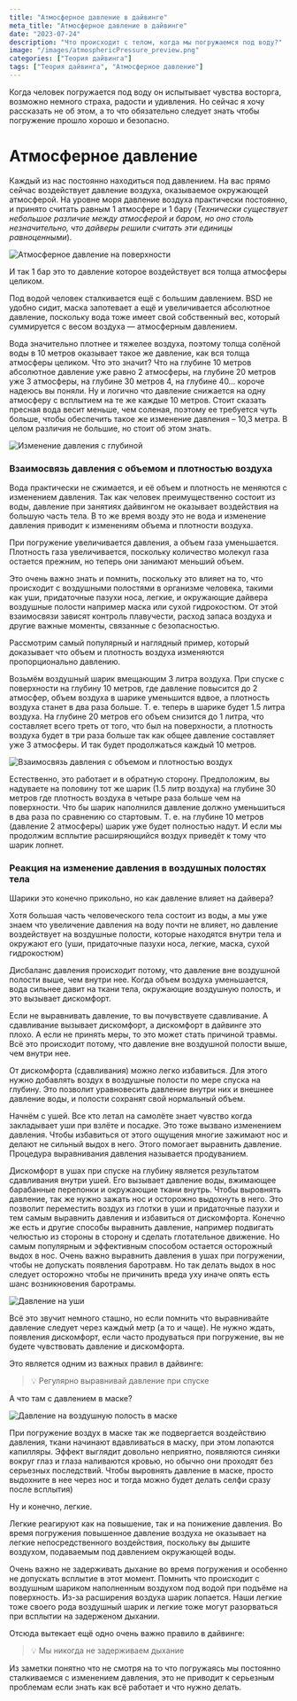 ```yaml
---
title: "Атмосферное давление в дайвинге"
meta_title: "Атмосферное давление в дайвинге"
date: "2023-07-24"
description: "Что происходит с телом, когда мы погружаемся под воду?"
image: "/images/atmosphericPressure_preview.png"
categories: ["Теория дайвинга"]
tags: ["Теория дайвинга", "Атмосферное давление"]
---
```


Когда человек погружается под воду он испытывает чувства восторга, возможно немного страха, радости и удивления. Но сейчас я хочу рассказать не об этом, а то что обязательно следует знать чтобы погружение прошло хорошо и безопасно.

# Атмосферное давление

Каждый из нас постоянно находиться под давлением. На вас прямо сейчас воздействует давление воздуха, оказываемое окружающей атмосферой. На уровне моря давление воздуха практически постоянно, и принято считать равным 1 атмосфере и 1 бару (*Технически существует небольшое различие между атмосферой и баром, но оно столь незначительно, что дайверы решили считать эти единицы равноценными*).

![Атмосферное давление на поверхности](https://github.com/Muratov-Egor/diversnotes/blob/master/assets/images/atmosphericPressure_1.png?raw=true "Атмосферное давление на поверхности")

И так 1 бар это то давление которое воздействует вся толща атмосферы целиком.

Под водой человек сталкивается ещё с большим давлением. BSD не удобно сидит, маска запотевает а ещё и увеличивается абсолютное давление, поскольку вода тоже имеет свой собственный вес, который суммируется с весом воздуха — атмосферным давлением.

Вода значительно плотнее и тяжелее воздуха, поэтому толща солёной воды в 10 метров оказывает такое же давление, как вся толща атмосферы целиком.  Что это значит? Что на глубине 10 метров абсолютное давление уже равно 2 атмосферы, на глубине 20 метров уже 3 атмосферы, на глубине 30 метров 4, на глубине 40… короче надеюсь вы поняли. Ну и логично что давление снижается на одну атмосферу с всплытием на те же каждые 10 метров. Стоит сказать пресная вода весит меньше, чем соленая, поэтому ее требуется чуть больше, чтобы обеспечить такое же изменение давления – 10,3 метра. В целом различия не большие, но стоит об этом знать.

![Изменение давления с глубиной](https://github.com/Muratov-Egor/diversnotes/blob/master/assets/images/atmosphericPressure_2.png?raw=true "Изменение давления с глубиной")

### **Взаимосвязь давления с объемом и плотностью воздуха**

Вода практически не сжимается, и её объем и плотность не меняются с изменением давления. Так как человек преимущественно состоит из воды, давление при занятиях дайвингом не оказывает воздействия на большую часть тела. В то же время возду это не вода и изменение давления приводит к изменениям объема и плотности воздуха.

При погружение увеличивается давления, а объем газа уменьшается. Плотность газа увеличивается, поскольку количество молекул газа остается прежним, но теперь они занимают меньший объем.

Это очень важно знать и помнить, поскольку это влияет на то, что происходит с воздушными полостями в организме человека, такими как уши, придаточные пазухи носа, легкие, и окружающие дайвера воздушные полости например маска или сухой гидрокостюм. От этой взаимосвязи зависят контроль плавучести, расход запаса воздуха и другие важные моменты, связанные с безопасностью.

Рассмотрим самый популярный и наглядный пример, который доказывает что объем и плотность воздуха изменяются пропорционально давлению.

Возьмём воздушный шарик вмещающим 3 литра воздуха. При спуске с поверхности на глубину 10 метров, где давление повысится до 2 атмосфер, объем воздуха в шарике уменьшится вдвое, а плотность воздуха станет в два раза больше. Т. е. теперь в шарике будет 1.5 литра воздуха. На глубине 20 метров его объем снизится до 1 литра, что составляет всего треть от того, что был на поверхности, а плотность воздуха будет в три раза больше так как общее давление составляет уже 3 атмосферы. И так будет продолжаться каждый 10 метров.

![Взаимосвязь давления с объемом и плотностью воздух](https://github.com/Muratov-Egor/diversnotes/blob/master/assets/images/atmosphericPressure_3.png?raw=true "Взаимосвязь давления с объемом и плотностью воздух")

Естественно, это работает и в обратную сторону. Предположим, вы надуваете на половину тот же шарик (1.5 литр воздуха) на глубине 30 метров где плотность воздуха в четыре раза больше чем на поверхности. Что бы шарик наполнился давление должно уменьшиться в два раза по сравнению со стартовым. Т. е. на глубине 10 метров (давление 2 атмосферы) шарик уже будет полностью надут. И если мы продолжим всплытие расширяющийся воздух приведёт к тому что шарик лопнет.

### **Реакция на изменение давления в воздушных полостях тела**

Шарики это конечно прикольно, но как давление влияет на дайвера?

Хотя большая часть человеческого тела состоит из воды, а мы уже знаем что увеличение давления на воду почти не влияет, но давление воздействует на воздушные полости, которые находятся внутри тела и окружают его (уши, придаточные пазухи носа, легкие, маска, сухой гидрокостюм)

Дисбаланс давления происходит потому, что давление вне воздушной полости выше, чем внутри нее. Когда объем воздуха уменьшается, вода сильнее давит на ткани тела, окружающие воздушную полость, и это вызывает дискомфорт.

Если не выравнивать давление, то вы почувствуете сдавливание. А сдавливание вызывает дискомфорт, а дискомфорт в дайвинге это плохо. А если не принять меры, то это может стать причиной травмы. Всё это происходит потому, что давление вне воздушной полости выше, чем внутри нее.

От дискомфорта (сдавливания) можно легко избавиться. Для этого нужно добавлять воздух в воздушные полости по мере спуска на глубину. Это позволит уравновесить давление внутри них и внешнее давление воды, и полости сохранят свой нормальный объем.

Начнём с ушей. Все кто летал на самолёте знает чувство когда закладывает уши при взлёте и посадке. Это тоже вызвано изменением давления. Чтобы избавиться от этого ощущения многие зажимают нос и делают не сильный выдох в него. Этого помогает выравнить давление. Процедура выравнивания давления называется продуванием.

Дискомфорт в ушах при спуске на глубину является результатом сдавливания внутри ушей. Его вызывает давление воды, вжимающее барабанные перепонки и окружающие ткани внутрь. Чтобы выровнять давление, так же нужно зажать нос и осторожно выдохнуть в него. Это позволит переместить воздух из глотки в уши и придаточные пазухи и тем самым выравнить давления и избавиться от дискомфорта. Конечно же есть и другие способы выравнить давление, например подвигать челюстью из стороны в сторону и сделать глотательное движение. Но самым популярным и эффективным способом остается осторожный выдох в нос. Очень важно выравнить давления в ушах при погружении, чтобы не допускать появления баротравм. Но так делать выдох в нос следует осторожно чтобы не причинить вреда уху иначе опять есть шанс возникновения баротрамы.

![Давление на уши](https://github.com/Muratov-Egor/diversnotes/blob/master/assets/images/atmosphericPressure_4.png?raw=true "Давление на уши")

Всё это звучит немного сташно, но если помнить что выравнивайте давление следует через каждый метр (а то и чаще). Не  нужно ждать, появления дискомфорт, если часто продуваться при погружение, вы не будете чувствовать давление и дискомфорта.

Это является одним из важных правил в дайвинге:

<blockquote> 💡 Регулярно выравнивай давление при спуске</blockquote>

А что там с давлением в маске?

![Давление на воздушную полость в маске](https://github.com/Muratov-Egor/diversnotes/blob/master/assets/images/atmosphericPressure_5.png?raw=true "Давление на воздушную полость в маске")

При погружение воздух в маске так же подвергается воздействию давления, ткани начинают вдавливаться в маску, при этом лопаются капилляры. Эффект выглядит довольно неприятно, появляются синяки вокруг глаз и глаза наливаются кровью, но обычно они проходят без серьезных последствий.  Чтобы выровнять давление в маске, просто выдохните в нее через нос и тогда можно будет делать селфи сразу после всплытия)

Ну и конечно, легкие.

Легкие реагируют как на повышение, так и на понижение давления. Во время погружения повышенное давление воздуха не оказывает на легкие непосредственного воздействия, поскольку вы дышите воздухом, подаваемым под давлением окружающей воды.

Очень важно не задерживать дыхание во время погружения и особенно не допускать всплытие в этот момент. Помнить что происходит с воздушным шариком наполненным воздухом под водой при подъёме на поверхность. Из-за расширения воздуха шарик лопается. Наши легкие тоже своего рода воздушный шарик и легкие тоже могут разорваться при всплытии на задерженом дыхании.

Отсюда вытекает ещё одно очень важно правило в дайвинге:

<blockquote> 💡 Мы никогда не задерживаем дыхание</blockquote>

Из заметки понятно что не смотря на то что погружаясь мы постоянно сталкиваемся с изменением давления, это не приводит к серьезным проблемам если знать как всё работает и что нужно делать.
